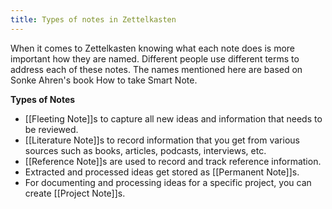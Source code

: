 ```yaml
---
title: Types of notes in Zettelkasten
---
```


When it comes to Zettelkasten knowing what each note does is more important how they are named. Different people use different terms to address each of these notes. The names mentioned here are based on Sonke Ahren's book How to take Smart Note.

**Types of Notes**
- [[Fleeting Note]]s to capture all new ideas and information that needs to be reviewed.
- [[Literature Note]]s to record information that you get from various sources such as books, articles, podcasts, interviews, etc.
- [[Reference Note]]s are used to record and track reference information.
- Extracted and processed ideas get stored as [[Permanent Note]]s.
- For documenting and processing ideas for a specific project, you can create [[Project Note]]s.

